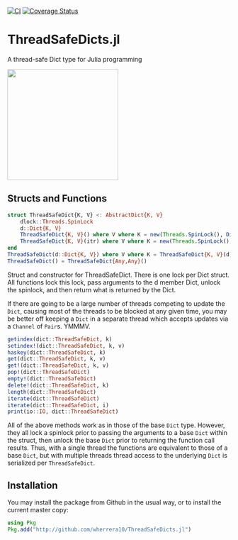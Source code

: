 [![CI](https://github.com/wherrera10/ThreadSafeDicts.jl/actions/workflows/ci.yml/badge.svg)](https://github.com/wherrera10/ThreadSafeDicts.jl/actions/workflows/ci.yml)
[![Coverage Status](https://coveralls.io/repos/github/wherrera10/ThreadSafeDicts.jl/badge.svg?branch=master)](https://coveralls.io/github/wherrera10/ThreadSafeDicts.jl?branch=master)

# ThreadSafeDicts.jl
A thread-safe Dict type for Julia programming

<img src="https://github.com/wherrera10/ThreadSafeDicts.jl/blob/master/docs/src/spool.png" width='250'>


## Structs and Functions
```julia
struct ThreadSafeDict{K, V} <: AbstractDict{K, V}
    dlock::Threads.SpinLock
    d::Dict{K, V}
    ThreadSafeDict{K, V}() where V where K = new(Threads.SpinLock(), Dict{K, V}())
    ThreadSafeDict{K, V}(itr) where V where K = new(Threads.SpinLock(), Dict{K, V}(itr))
end
ThreadSafeDict(d::Dict{K, V}) where V where K = ThreadSafeDict{K, V}(d)
ThreadSafeDict() = ThreadSafeDict{Any,Any}()
```

Struct and constructor for ThreadSafeDict. There is one lock per Dict struct. All functions lock this lock, pass 
arguments to the d member Dict, unlock the spinlock, and then return what is returned by the Dict.

If there are going to be a large number of threads competing to update the `Dict`, causing most of the threads to 
be blocked at any given time, you may be better off keeping a `Dict` in a separate thread which accepts updates
via a `Channel` of `Pair`s.  YMMMV. 

```julia
getindex(dict::ThreadSafeDict, k)
setindex!(dict::ThreadSafeDict, k, v)
haskey(dict::ThreadSafeDict, k)
get(dict::ThreadSafeDict, k, v)
get!(dict::ThreadSafeDict, k, v)
pop!(dict::ThreadSafeDict)
empty!(dict::ThreadSafeDict)
delete!(dict::ThreadSafeDict, k)
length(dict::ThreadSafeDict)
iterate(dict::ThreadSafeDict)
iterate(dict::ThreadSafeDict, i)
print(io::IO, dict::ThreadSafeDict)
```

All of the above methods work as in those of the base `Dict` type. However, they all
lock a spinlock prior to passing the arguments to a base `Dict` within the struct, then
unlock the base `Dict` prior to returning the function call results. Thus, with a single
thread the functions are equivalent to those of a base `Dict`, but with multiple threads
thread access to the underlying `Dict` is serialized per `ThreadSafeDict`.

## Installation

You may install the package from Github in the usual way, or to install the current master copy:

```julia
using Pkg
Pkg.add("http://github.com/wherrera10/ThreadSafeDicts.jl")
```
    
